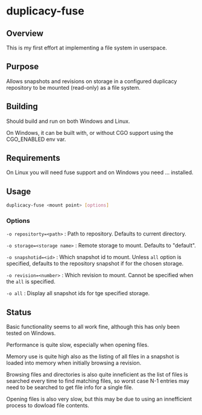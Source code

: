 # duplicacy-fuse

## Overview

This is my first effort at implementing a file system in userspace.

## Purpose

Allows snapshots and revisions on storage in a configured duplicacy repository to be mounted (read-only) as a file system.

## Building

Should build and run on both Windows and Linux.

On Windows, it can be built with, or without CGO support using the CGO_ENABLED env var.

## Requirements

On Linux you will need fuse support and on Windows you need ... installed.

## Usage

```sh
duplicacy-fuse <mount point> [options]
```

### Options

  `-o repositorty=<path>` : Path to repository. Defaults to current directory.
  
  `-o storage=<storage name>` : Remote storage to mount. Defaults to "default".
  
  `-o snapshotid=<id>` : Which snapshot id to mount. Unless `all` option is specified, defaults to the repository snapshot if for the chosen storage.
  
  `-o revision=<number>` : Which revision to mount. Cannot be specified when the `all` is specified.
  
  `-o all` : Display all snapshot ids for tge specified storage.
  
## Status

Basic functionality seems to all work fine, although this has only been tested on Windows.

Performance is quite slow, especially when opening files.

Memory use is quite high also as the listing of all files in a snapshot is loaded into memory when initially browsing a revision.

Browsing files and directories is also quite inneficient as the list of files is searched every time to find matching files, so worst case N-1 entries may need to be searched to get file info for a single file.

Opening files is also very slow, but this may be due to using an innefficient process to dowload file contents.